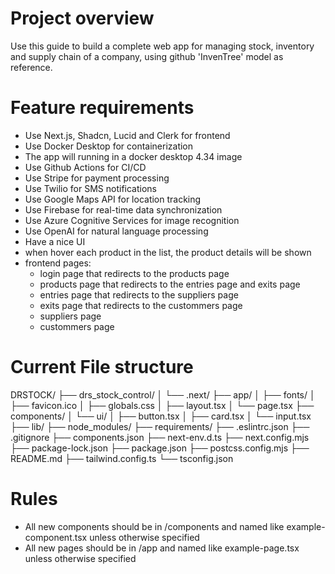 # Project overview
Use this guide to build a complete web app for managing stock, inventory and supply chain of a company, using github 'InvenTree' model as  reference.

# Feature requirements
- Use Next.js, Shadcn, Lucid and Clerk for frontend
- Use Docker Desktop for containerization
- The app will running in a docker desktop 4.34 image
- Use Github Actions for CI/CD
- Use Stripe for payment processing
- Use Twilio for SMS notifications
- Use Google Maps API for location tracking
- Use Firebase for real-time data synchronization
- Use Azure Cognitive Services for image recognition
- Use OpenAI for natural language processing
- Have a nice UI
- when hover each product in the list, the product details will be shown
- frontend pages:
    - login page that redirects to the products page
    - products page that redirects to the entries page and exits page
    - entries page that redirects to the suppliers page
    - exits page that redirects to the custommers page
    - suppliers page
    - custommers page

# Current File structure
DRSTOCK/
├── drs_stock_control/
│   └── .next/
├── app/
│   ├── fonts/
│   ├── favicon.ico
│   ├── globals.css
│   ├── layout.tsx
│   └── page.tsx
├── components/
│   └── ui/
│       ├── button.tsx
│       ├── card.tsx
│       └── input.tsx
├── lib/
├── node_modules/
├── requirements/
├── .eslintrc.json
├── .gitignore
├── components.json
├── next-env.d.ts
├── next.config.mjs
├── package-lock.json
├── package.json
├── postcss.config.mjs
├── README.md
├── tailwind.config.ts
└── tsconfig.json

# Rules
- All new components should be in /components and named like example-component.tsx unless otherwise specified
- All new pages should be in /app and named like example-page.tsx unless otherwise specified

